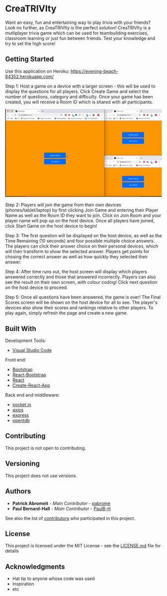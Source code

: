 # CreaTRIVIty

Want an easy, fun and entertaining way to play trivia with your friends? Look no further, as CreaTRIVIty is the perfect solution! CreaTRIVIty is a mutliplayer trivia game which can be used for teambuilding exercises, classroom learning or just fun between friends. Test your knowledge and try to set the high score!

## Getting Started

Use this application on Heroku: https://evening-beach-84352.herokuapp.com/

Step 1: Host a game on a device with a larger screen - this will be used to display the questions for all players. Click Create Game and select the number of questions, category and difficulty. Once your game has been created, you will receive a Room ID which is shared with all participants.

![Working Giphy](/public/Create-game.gif)

Step 2: Players will join the game from their own devices (phones/tablet/laptop) by first clicking Join Game and entering their Player Name as well as the Room ID they want to join. Click on Join Room and your player name will pop up on the host device. Once all players have joined, click Start Game on the host device to begin! 

Step 3: The first question will be displayed on the host device, as well as the Time Remaining (10 seconds) and four possible multiple choice answers. The players can click their answer choice on their personal devices, which will then transform to show the selected answer. Players get points for chosing the correct answer as well as how quickly they selected their answer.

Step 4: After time runs out, the host screen will display which players answered correctly and those that answered incorrectly. Players can also see the result on their own screen, with colour coding! Click next question on the host device to proceed.

Step 5: Once all questions have been answered, the game is over! The Final Scores screen will be shown on the host device for all to see. The player's devices also show their scores and rankings relative to other players. To play again, simply refresh the page and create a new game. 


## Built With

Development Tools:
  * [Visual Studio Code](https://code.visualstudio.com/docs/setup/setup-overview)

Front end:
  * [Bootstrap](https://getbootstrap.com)
  * [React-Bootstrap](https://react-bootstrap.github.io/)
  * [React](https://reactjs.org/)
  * [Create-React-App](https://github.com/facebook/create-react-app)

Back end and middleware:
  * [socket.io](https://socket.io/)
  * [axios](https://www.npmjs.com/package/axios)
  * [express](https://www.npmjs.com/package/express)
  * [opentdb](https://opentdb.com/) 

## Contributing

This project is not open to contributing.

## Versioning

This project does not use versions. 

## Authors

* **Patrick Abromeit** - *Main Contributor* - [pabrome](https://github.com/pabrome)
* **Paul Bernard-Hall** - *Main Contributor* - [PaulB-H](https://github.com/PaulB-H)

See also the list of [contributors](https://github.com/PaulB-H/ReactTrivia/graphs/contributors) who participated in this project.

## License

This project is licensed under the MIT License - see the [LICENSE.md](LICENSE.md) file for details

## Acknowledgments

* Hat tip to anyone whose code was used
* Inspiration
* etc
